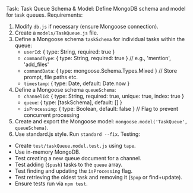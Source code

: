 Task: Task Queue Schema & Model: Define MongoDB schema and model for task queues.
Requirements:
1.  Modify `db.js` if necessary (ensure Mongoose connection).
2.  Create a `models/TaskQueue.js` file.
3.  Define a Mongoose schema `taskSchema` for individual tasks within the queue:
    -   `userId`: { type: String, required: true }
    -   `commandType`: { type: String, required: true } // e.g., 'mention', 'add_files'
    -   `commandData`: { type: mongoose.Schema.Types.Mixed } // Store prompt, file paths etc.
    -   `timestamp`: { type: Date, default: Date.now }
4.  Define a Mongoose schema `queueSchema`:
    -   `channelId`: { type: String, required: true, unique: true, index: true }
    -   `queue`: { type: [taskSchema], default: [] }
    -   `isProcessing`: { type: Boolean, default: false } // Flag to prevent concurrent processing
5.  Create and export the Mongoose model: `mongoose.model('TaskQueue', queueSchema)`.
6.  Use standard.js style. Run `standard --fix`.
Testing:
-   Create `test/taskQueue.model.test.js` using `tape`.
-   Use in-memory MongoDB.
-   Test creating a new queue document for a channel.
-   Test adding (`$push`) tasks to the `queue` array.
-   Test finding and updating the `isProcessing` flag.
-   Test retrieving the oldest task and removing it (`$pop` or find+update).
-   Ensure tests run via `npm test`. 